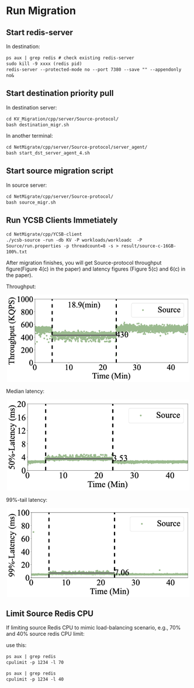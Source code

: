 # Run Migration  

## Start redis-server 
In destination:
```
ps aux | grep redis # check existing redis-server
sudo kill -9 xxxx (redis pid)
redis-server --protected-mode no --port 7380 --save "" --appendonly no&
```


## Start destination priority pull 
In destination server:

```
cd KV_Migration/cpp/server/Source-protocol/
bash destination_migr.sh
```

In another terminal:
```
cd NetMigrate/cpp/server/Source-protocol/server_agent/
bash start_dst_server_agent_4.sh
```



## Start source migration script
In source server:
```
cd NetMigrate/cpp/server/Source-protocol/
bash source_migr.sh
```


## Run YCSB Clients Immetiately

```
cd NetMigrate/cpp/YCSB-client
./ycsb-source -run -db KV -P workloads/workloadc  -P Source/run.properties -p threadcount=8 -s > result/source-c-16GB-100%.txt
```

After migration finishes, you will get Source-protocol throughput figure(Figure 4(c) in the paper) and latency figures (Figure 5(c) and 6(c) in the paper).

Throughput:

<p align="center">
  <img src="./figures/source-b-100.png" width="500">
</p>

Median latency:

<p align="center">
  <img src="./figures/source-5-100-50.png" width="500">
</p>

99%-tail latency:

<p align="center">
  <img src="./figures/source-5-100-99.png" width="500">
</p>


## Limit Source Redis CPU
If limiting source Redis CPU to mimic load-balancing scenario, e.g., 70% and 40% source redis CPU limit:

use this:
```
ps aux | grep redis
cpulimit -p 1234 -l 70
```

```
ps aux | grep redis
cpulimit -p 1234 -l 40
```

